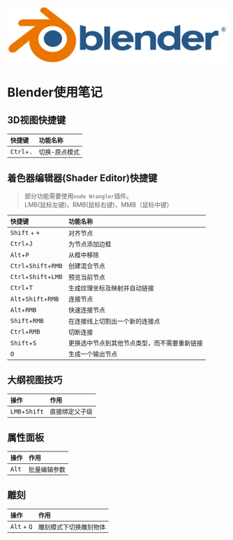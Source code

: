 ![logo](./images/blender_logo.png)
# Blender使用笔记

## 3D视图快捷键

|快捷键|功能名称
|:---|:---
|<kbd>Ctrl</kbd>+<kbd>.|切换-原点模式

## 着色器编辑器(Shader Editor)快捷键
> 部分功能需要使用`node Wrangler`插件。<br>
> LMB(鼠标左键)，RMB(鼠标右键)，MMB（鼠标中键）

|快捷键|功能名称
|:---|:---
|<kbd>Shift</kbd> + <kbd>+</kbd>|对齐节点
|<kbd>Ctrl</kbd>+<kbd>J</kbd>|为节点添加边框
|<kbd>Alt</kbd>+<kbd>P</kbd>|从框中移除
|<kbd>Ctrl</kbd>+<kbd>Shift</kbd>+<kbd>RMB</kbd>|创建混合节点
|<kbd>Ctrl</kbd>+<kbd>Shift</kbd>+<kbd>LMB</kbd>|预览当前节点
|<kbd>Ctrl</kbd>+<kbd>T</kbd>|生成纹理坐标及映射并自动链接
|<kbd>Alt</kbd>+<kbd>Shift</kbd>+<kbd>RMB</kbd>|连接节点
|<kbd>Alt</kbd>+<kbd>RMB</kbd>|快速连接节点
|<kbd>Shift</kbd>+<kbd>RMB</kbd>|在连接线上切割出一个新的连接点
|<kbd>Ctrl</kbd>+<kbd>RMB</kbd>|切断连接
|<kbd>Shift</kbd>+<kbd>S</kbd>|更换选中节点到其他节点类型，而不需要重新链接
|<kbd>O</kbd>|生成一个输出节点

## 大纲视图技巧
|操作|作用|
|:---|:---|
|<kbd>LMB</kbd>+<kbd>Shift</kbd>|直接绑定父子级|

## 属性面板
|操作|作用|
|:---|:---|
|<kbd>Alt</kbd>|批量编辑参数|

## 雕刻
|操作|作用|
|:---|:---|
|<kbd>Alt</kbd> + <kbd>Q</kbd>|雕刻模式下切换雕刻物体|
